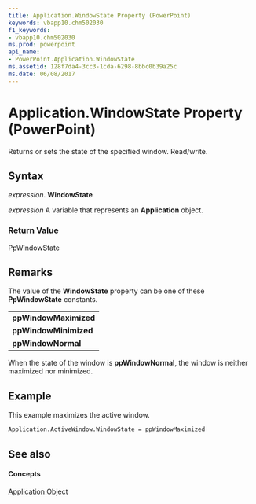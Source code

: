 ```yaml
---
title: Application.WindowState Property (PowerPoint)
keywords: vbapp10.chm502030
f1_keywords:
- vbapp10.chm502030
ms.prod: powerpoint
api_name:
- PowerPoint.Application.WindowState
ms.assetid: 128f7da4-3cc3-1cda-6298-8bbc0b39a25c
ms.date: 06/08/2017
---
```



# Application.WindowState Property (PowerPoint)

Returns or sets the state of the specified window. Read/write.


## Syntax

 _expression_. **WindowState**

 _expression_ A variable that represents an **Application** object.


### Return Value

PpWindowState


## Remarks

The value of the **WindowState** property can be one of these **PpWindowState** constants.


||
|:-----|
|**ppWindowMaximized**|
|**ppWindowMinimized**|
|**ppWindowNormal**|
When the state of the window is **ppWindowNormal**, the window is neither maximized nor minimized.


## Example

This example maximizes the active window.


```vb
Application.ActiveWindow.WindowState = ppWindowMaximized
```


## See also


#### Concepts


[Application Object](application-object-powerpoint.md)

